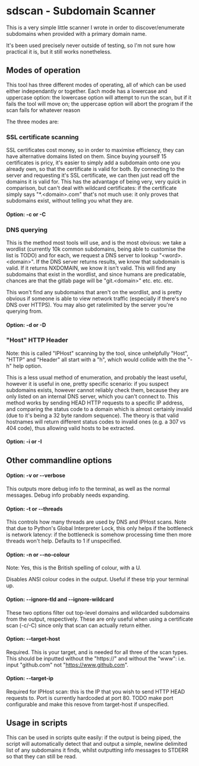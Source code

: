 # sdscan - Subdomain Scanner
This is a very simple little scanner I wrote in order to discover/enumerate subdomains when provided with a primary domain name.

It's been used precisely never outside of testing, so I'm not sure how practical it is, but it still works nonetheless.

## Modes of operation

This tool has three different modes of operating, all of which can be used either independantly or together. Each mode has a lowercase and uppercase option:
the lowercase option will attempt to run the scan, but if it fails the tool will move on; the uppercase option will abort the program if the scan fails for whatever reason

The three modes are:

### SSL certificate scanning

SSL certificates cost money, so in order to maximise efficiency, they can have alternative domains listed on them. Since buying yourself 15 certificates is pricy,
it's easier to simply add a subdomain onto one you already own, so that the certificate is valid for both. By connecting to the server and requesting it's SSL
certificate, we can then just read off the domains it is valid for. This has the advantage of being very, very quick in comparison, but can't deal with wildcard certificates:
if the certificate simply says "*.\<domain\>.com" that's not much use: it only proves that subdomains exist, without telling you what they are.

#### Option: -c or -C

### DNS querying

This is the method most tools will use, and is the most obvious: we take a wordlist (currently 10k common subdomains, being able to customise the list is TODO) and for each,
we request a DNS server to lookup "\<word\>.\<domain\>". If the DNS server returns results, we know that subdomain is valid. If it returns NXDOMAIN, we know it isn't valid.
This will find any subdomains that exist in the wordlist, and since humans are predicatable, chances are that the gitlab page will be "git.\<domain\>" etc. etc. etc.

This won't find any subdomains that aren't on the wordlist, and is pretty obvious if someone is able to view network traffic (especially if there's no DNS over HTTPS). You may also
get ratelimited by the server you're querying from.

#### Option: -d or -D

### "Host" HTTP Header

Note: this is called "IPHost" scanning by the tool, since unhelpfully "Host", "HTTP" and "Header" all start with a "h", which would collide with the the "-h" help option.


This is a less usual method of enumeration, and probably the least useful, however it is useful in one, pretty specific scenario: if you suspect subdomains exists, however
cannot reliably check them, because they are only listed on an internal DNS server, which you can't connect to. This method works by sending HEAD HTTP requests to a specific
IP address, and comparing the status code to a domain which is almost certainly invalid (due to it's being a 32 byte random sequence). The theory is that valid hostnames will return
different status codes to invalid ones (e.g. a 307 vs 404 code), thus allowing valid hosts to be extracted.

#### Option: -i or -I

## Other commandline options

#### Option: -v or --verbose
This outputs more debug info to the terminal, as well as the normal messages. Debug info probably needs expanding.

#### Option: -t or --threads
This controls how many threads are used by DNS and IPHost scans. Note that due to Python's Global Interpreter Lock, this only helps if the bottleneck is network latency:
if the bottleneck is somehow processing time then more threads won't help. Defaults to 1 if unspecified.

#### Option: -n or --no-colour
Note: Yes, this is the British spelling of colour, with a U.


Disables ANSI colour codes in the output. Useful if these trip your terminal up.

#### Option: --ignore-tld and --ignore-wildcard

These two options filter out top-level domains and wildcarded subdomains from the output, respectively. These are only useful when using a certificate scan (-c/-C) since only that
scan can actually return either.

#### Option: --target-host

Required. This is your target, and is needed for all three of the scan types. This should be inputted without the "https://" and without the "www": i.e. input "github.com" not "https://www.github.com".

#### Option: --target-ip

Required for IPHost scan: this is the IP that you wish to send HTTP HEAD requests to. Port is currently hardcoded at port 80. TODO make port configurable and make this resove from target-host if unspecified.

## Usage in scripts

This can be used in scripts quite easily: if the output is being piped, the script will automatically detect that and output a simple, newline delimited list of any subdomains it finds, whilst outputting info messages
to STDERR so that they can still be read.

